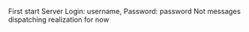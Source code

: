 First start Server
Login: username, Password: password
Not messages dispatching realization for now
